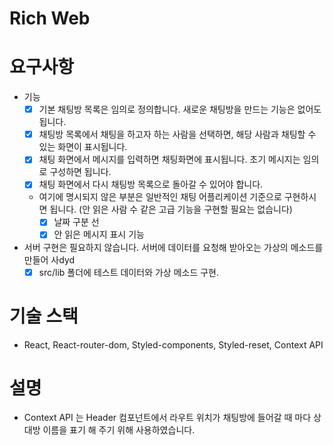 # Rich Web

# 요구사항
* 기능
    * [X] 기본 채팅방 목록은 임의로 정의합니다. 새로운 채팅방을 만드는 기능은 없어도 됩니다.
    * [X] 채팅방 목록에서 채팅을 하고자 하는 사람을 선택하면, 해당 사람과 채팅할 수 있는 화면이 표시됩니다.
    * [X] 채팅 화면에서 메시지를 입력하면 채팅화면에 표시됩니다. 초기 메시지는 임의로 구성하면 됩니다.
    * [X] 채팅 화면에서 다시 채팅방 목록으로 돌아갈 수 있어야 합니다.
    * 여기에 명시되지 않은 부분은 일반적인 채팅 어플리케이션 기준으로 구현하시면 됩니다. (안 읽은 사람 수 같은 고급 기능을 구현할 필요는 없습니다)
        * [X] 날짜 구분 선
        * [X] 안 읽은 메시지 표시 기능 
* 서버 구현은 필요하지 않습니다. 서버에 데이터를 요청해 받아오는 가상의 메소드를 만들어 사dyd 
    * [X] src/lib 폴더에 테스트 데이터와 가상 메소드 구현.

# 기술 스택
* React, React-router-dom, Styled-components, Styled-reset, Context API

# 설명
* Context API 는 Header 컴포넌트에서 라우트 위치가 채팅방에 들어갈 때 마다 상대방 이름을 표기 해 주기 위해 사용하였습니다.
